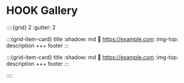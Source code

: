 
# HOOK Gallery

::::{grid} 2
:gutter: 2

:::{grid-item-card} title
:shadow: md
:link: https://example.com
:img-top: 
description
+++
footer
:::


:::{grid-item-card} title
:shadow: md
:link: https://example.com
:img-top: 
description
+++
footer
:::

::::
